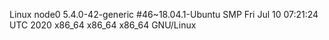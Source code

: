Linux node0 5.4.0-42-generic #46~18.04.1-Ubuntu SMP Fri Jul 10 07:21:24 UTC 2020 x86_64 x86_64 x86_64 GNU/Linux
